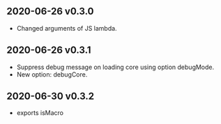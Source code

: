 ## 2020-06-26 v0.3.0
  * <Breaking change> Changed arguments of JS lambda.

## 2020-06-26 v0.3.1
  * Suppress debug message on loading core using option debugMode.
  * New option: debugCore.

## 2020-06-30 v0.3.2
  * exports isMacro
